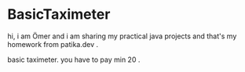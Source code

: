 # BasicTaximeter
hi, i am Ömer  and i am sharing my practical java projects and that's  my homework from patika.dev .

basic taximeter.
you have to pay min 20 .
